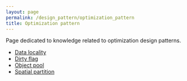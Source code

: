 ```yaml
---
layout: page
permalink: /design_pattern/optimization_pattern
title: Optimization pattern
---
```


Page dedicated to knowledge related to optimization design patterns.

- [Data locality](/wiki/design_pattern/optimization_pattern/data_locality)
- [Dirty flag](/wiki/design_pattern/optimization_pattern/dirty_flag)
- [Object pool](/wiki/design_pattern/optimization_pattern/object_pool)
- [Spatial partition](/wiki/design_pattern/optimization_pattern/spatial_partition)



